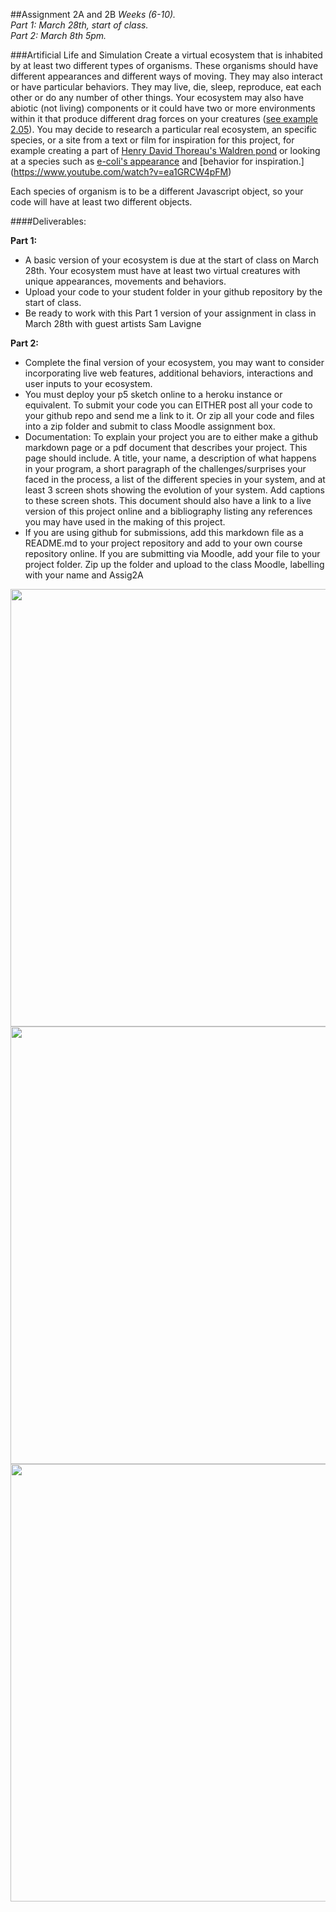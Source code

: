 ##Assignment 2A and 2B
*Weeks (6-10).*  
*Part 1: March 28th, start of class.*  
*Part 2: March 8th 5pm.*

###Artificial Life and Simulation
Create a virtual ecosystem that is inhabited by at least two different types of organisms. These organisms should have different appearances and different ways of moving. They may also interact or have particular behaviors. They may live, die, sleep, reproduce, eat each other or do any number of other things. Your ecosystem may also have abiotic (not living) components or it could have two or more environments within it that produce different drag forces on your creatures ([see example 2.05](https://github.com/tegacodes/Drawing-Seeing-Moving-with-Code/tree/gh-pages/code/Complete-Nature-of-Code-Examples-p5.js-master/chp02_forces/NOC_2_05_fluidresistance)). You may decide to research a particular real ecosystem, an specific species, or a site from a text or film for inspiration for this project, for example creating a part of [Henry David Thoreau's Waldren pond](https://en.wikipedia.org/wiki/Walden_Pond) or looking at a species such as [e-coli's appearance](https://www.google.com/search?q=e+coli&source=lnms&tbm=isch&sa=X&ved=0ahUKEwiAppasra3LAhWHGx4KHdj4BY8Q_AUICCgC&biw=1016&bih=657#tbm=isch&q=e+coli+under+microscope) and [behavior for inspiration.] (https://www.youtube.com/watch?v=ea1GRCW4pFM)

Each species of organism is to be a different Javascript object, so your code will have at least two different objects.

####Deliverables:   

**Part 1:**

* A basic version of your ecosystem is due at the start of class on March 28th. Your ecosystem must have at least two virtual creatures with unique appearances, movements and behaviors.
* Upload your code to your student folder in your github repository by the start of class.
* Be ready to work with this Part 1 version of your assignment in class in March 28th with guest artists Sam Lavigne

**Part 2:**

* Complete the final version of your ecosystem, you may want to consider incorporating live web features, additional behaviors, interactions and user inputs to your ecosystem.
* You must deploy your p5 sketch online to a heroku instance or equivalent. To submit your code you can EITHER post all your code to your github repo and send me a link to it. Or zip all your code and files into a zip folder and submit to class Moodle assignment box.
* Documentation: To explain your project you are to either make a github markdown page or a pdf document that describes your project. This page should include. A title, your name, a description of what happens in your program, a short paragraph of the challenges/surprises your faced in the process, a list of the different species in your system, and at least 3 screen shots showing the evolution of your system. Add captions to these screen shots. This document should also have a link to a live version of this project online and a bibliography listing any references you may have used in the making of this project.
* If you are using github for submissions, add this markdown file as a README.md to your project repository and add to your own course repository online. If you are submitting via Moodle, add your file to your project folder. Zip up the folder and upload to the class Moodle, labelling with your name and Assig2A


<img src=https://raw.githubusercontent.com/tegacodes/Drawing-Seeing-Moving-with-Code/gh-pages/images/Bacillus_species.jpg width="700">
<img src=https://raw.githubusercontent.com/tegacodes/Drawing-Seeing-Moving-with-Code/gh-pages/images/Bacterial-Community.jpg width="700">
<img src=https://raw.githubusercontent.com/tegacodes/Drawing-Seeing-Moving-with-Code/gh-pages/images/bac-maxresdefault.jpg width="700">

